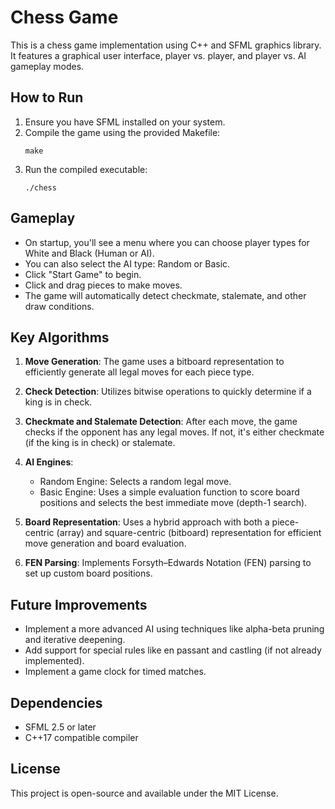 # Chess Game

This is a chess game implementation using C++ and SFML graphics library. It features a graphical user interface, player vs. player, and player vs. AI gameplay modes.

## How to Run

1. Ensure you have SFML installed on your system.
2. Compile the game using the provided Makefile:
   ```
   make
   ```
3. Run the compiled executable:
   ```
   ./chess
   ```

## Gameplay

- On startup, you'll see a menu where you can choose player types for White and Black (Human or AI).
- You can also select the AI type: Random or Basic.
- Click "Start Game" to begin.
- Click and drag pieces to make moves.
- The game will automatically detect checkmate, stalemate, and other draw conditions.

## Key Algorithms

1. **Move Generation**: The game uses a bitboard representation to efficiently generate all legal moves for each piece type.

2. **Check Detection**: Utilizes bitwise operations to quickly determine if a king is in check.

3. **Checkmate and Stalemate Detection**: After each move, the game checks if the opponent has any legal moves. If not, it's either checkmate (if the king is in check) or stalemate.

4. **AI Engines**:
   - Random Engine: Selects a random legal move.
   - Basic Engine: Uses a simple evaluation function to score board positions and selects the best immediate move (depth-1 search).

5. **Board Representation**: Uses a hybrid approach with both a piece-centric (array) and square-centric (bitboard) representation for efficient move generation and board evaluation.

6. **FEN Parsing**: Implements Forsyth–Edwards Notation (FEN) parsing to set up custom board positions.

## Future Improvements

- Implement a more advanced AI using techniques like alpha-beta pruning and iterative deepening.
- Add support for special rules like en passant and castling (if not already implemented).
- Implement a game clock for timed matches.

## Dependencies

- SFML 2.5 or later
- C++17 compatible compiler

## License

This project is open-source and available under the MIT License.